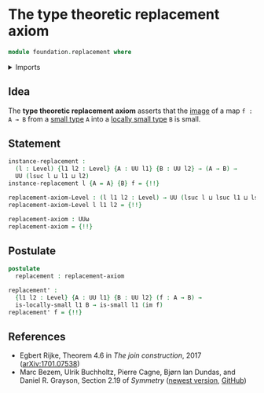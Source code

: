# The type theoretic replacement axiom

```agda
module foundation.replacement where
```

<details><summary>Imports</summary>

```agda
open import foundation.images
open import foundation.locally-small-types
open import foundation.universe-levels

open import foundation-core.small-types
```

</details>

## Idea

The **type theoretic replacement axiom** asserts that the
[image](foundation.images.md) of a map `f : A → B` from a
[small type](foundation-core.small-types.md) `A` into a
[locally small type](foundation.locally-small-types.md) `B` is small.

## Statement

```agda
instance-replacement :
  (l : Level) {l1 l2 : Level} {A : UU l1} {B : UU l2} → (A → B) →
  UU (lsuc l ⊔ l1 ⊔ l2)
instance-replacement l {A = A} {B} f = {!!}

replacement-axiom-Level : (l l1 l2 : Level) → UU (lsuc l ⊔ lsuc l1 ⊔ lsuc l2)
replacement-axiom-Level l l1 l2 = {!!}

replacement-axiom : UUω
replacement-axiom = {!!}
```

## Postulate

```agda
postulate
  replacement : replacement-axiom
```

```agda
replacement' :
  {l1 l2 : Level} {A : UU l1} {B : UU l2} (f : A → B) →
  is-locally-small l1 B → is-small l1 (im f)
replacement' f = {!!}
```

## References

- Egbert Rijke, Theorem 4.6 in _The join construction_, 2017
  ([arXiv:1701.07538](https://arxiv.org/abs/1701.07538))
- Marc Bezem, Ulrik Buchholtz, Pierre Cagne, Bjørn Ian Dundas, and Daniel R.
  Grayson, Section 2.19 of _Symmetry_
  ([newest version](https://unimath.github.io/SymmetryBook/book.pdf),
  [GitHub](https://github.com/UniMath/SymmetryBook))
